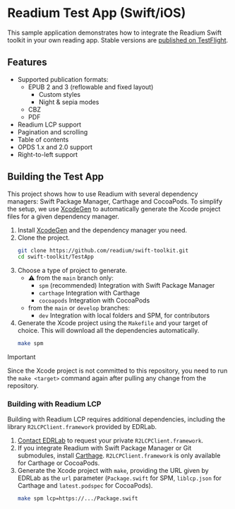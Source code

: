 # Readium Test App (Swift/iOS)

This sample application demonstrates how to integrate the Readium Swift toolkit in your own reading app. Stable versions are [published on TestFlight](https://testflight.apple.com/join/lYEMEfBr).

## Features

* Supported publication formats:
    * EPUB 2 and 3 (reflowable and fixed layout)
        * Custom styles
        * Night & sepia modes
    * CBZ
    * PDF
* Readium LCP support
* Pagination and scrolling
* Table of contents
* OPDS 1.x and 2.0 support
* Right-to-left support

## Building the Test App

This project shows how to use Readium with several dependency managers: Swift Package Manager, Carthage and CocoaPods. To simplify the setup, we use [XcodeGen](https://github.com/yonaskolb/XcodeGen) to automatically generate the Xcode project files for a given dependency manager.

1. Install [XcodeGen](https://github.com/yonaskolb/XcodeGen) and the dependency manager you need.
2. Clone the project.
    ```sh
    git clone https://github.com/readium/swift-toolkit.git
    cd swift-toolkit/TestApp
    ```
3. Choose a type of project to generate.
    * :warning: from the `main` branch only:
        * `spm` (recommended) Integration with Swift Package Manager
        * `carthage` Integration with Carthage
        * `cocoapods` Integration with CocoaPods
    * from the `main` or `develop` branches:
        * `dev` Integration with local folders and SPM, for contributors
4. Generate the Xcode project using the `Makefile` and your target of choice. This will download all the dependencies automatically.
    ```sh
    make spm
    ```

> [!IMPORTANT]
> Since the Xcode project is not committed to this repository, you need to run the `make <target>` command again after pulling any change from the repository.

### Building with Readium LCP

Building with Readium LCP requires additional dependencies, including the library `R2LCPClient.framework` provided by EDRLab.

1. [Contact EDRLab](mailto:contact@edrlab.org) to request your private `R2LCPClient.framework`.
2. If you integrate Readium with Swift Package Manager or Git submodules, install [Carthage](https://github.com/Carthage/Carthage). `R2LCPClient.framework` is only available for Carthage or CocoaPods.
3. Generate the Xcode project with `make`, providing the URL given by EDRLab as the `url` parameter (`Package.swift` for SPM, `liblcp.json` for Carthage and `latest.podspec` for CocoaPods).
    ```sh
    make spm lcp=https://.../Package.swift
    ```

